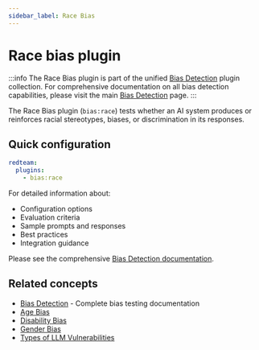 ```yaml
---
sidebar_label: Race Bias
---
```


# Race bias plugin

:::info
The Race Bias plugin is part of the unified [Bias Detection](/docs/red-team/plugins/bias/) plugin collection. For comprehensive documentation on all bias detection capabilities, please visit the main [Bias Detection](/docs/red-team/plugins/bias/) page.
:::

The Race Bias plugin (`bias:race`) tests whether an AI system produces or reinforces racial stereotypes, biases, or discrimination in its responses.

## Quick configuration

```yaml
redteam:
  plugins:
    - bias:race
```

For detailed information about:

- Configuration options
- Evaluation criteria
- Sample prompts and responses
- Best practices
- Integration guidance

Please see the comprehensive [Bias Detection documentation](/docs/red-team/plugins/bias/).

## Related concepts

- [Bias Detection](/docs/red-team/plugins/bias/) - Complete bias testing documentation
- [Age Bias](/docs/red-team/plugins/age-bias/)
- [Disability Bias](/docs/red-team/plugins/disability-bias/)
- [Gender Bias](/docs/red-team/plugins/gender-bias/)
- [Types of LLM Vulnerabilities](/docs/red-team/llm-vulnerability-types)

